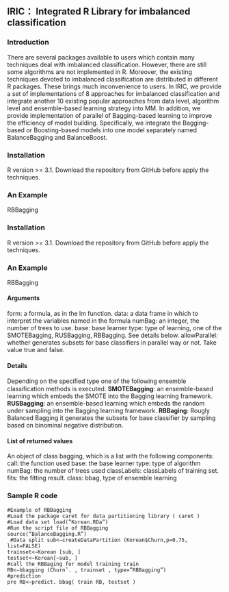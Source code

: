 ## IRIC： Integrated R Library for imbalanced classification
### Introduction
   There are several packages available to users which contain many techniques deal with imbalanced classification. However, there are still some algorithms are not implemented in R. Moreover, the existing techniques devoted to imbalanced classification are distributed in different R packages. These brings much inconvenience to users. In IRIC, we provide a set of implementations of 8 approaches for imbalanced classification and integrate another 10 existing popular approaches from data level, algorithm level and ensemble-based learning strategy into MM. In addition, we provide implementation of parallel of Bagging-based learning to improve the efficiency of model building. Specifically, we integrate the Bagging-based or Boosting-based models into one model separately named BalanceBagging and BalanceBoost.
### Installation
R version >= 3.1. Download the repository from GitHub before apply the techniques.
### An Example
RBBagging
### Installation
R version >= 3.1. Download the repository from GitHub before apply the techniques.
### An Example
RBBagging
#### Arguments
form: a formula, as in the lm function.
data: a data frame in which to interpret the variables named in the formula
numBag: an integer, the number of trees to use.
base: base learner
type: type of learning, one of the SMOTEBagging, RUSBagging, RBBagging. See details below.
allowParallel: whether generates subsets for base classifiers in parallel way or not. Take value true and false.
#### Details
Depending on the speciﬁed type one of the following ensemble classification methods is executed.
**SMOTEBagging**: an ensemble-based learning which embeds the SMOTE into the Bagging learning framework.
**RUSBagging**: an ensemble-based learning which embeds the random under sampling into the Bagging learning framework.
**RBBaging**: Rougly Balanced Bagging it generates the subsets for base classifier by sampling based on binominal negative distribution.
#### List of returned values
An object of class bagging, which is a list with the following components:
  call: the function used
  base: the base learner
  type: type of algorithm
  numBag: the number of trees used 
  classLabels: classLabels of training set.
  fits: the fitting result.
  class: bbag, type of ensemble learning
### Sample R code
```
#Example of RBBagging 
#Load the package caret for data partitioning library ( caret ) 
#Load data set load(”Korean.RDa”) 
#Run the script file of RBBagging 
source(”BalanceBagging.R”)
 #Data split sub<−createDataPartition (Korean$Churn,p=0.75, list=FALSE) 
trainset<−Korean [sub, ] 
testset<−Korean[−sub, ] 
#call the RBBaging for model training train 
RB<−bbagging (Churn˜. , trainset , type=”RBBagging”)
#prediction
pre RB<−predict. bbag( train RB, testset )
```


